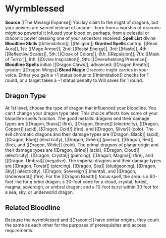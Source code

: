 ﻿---
bloodline: Wyrmblessed
id: '17'
name: Wyrmblessed
rarity: Common
source: '[[DATABASE/source/The Mwangi Expanse|The Mwangi Expanse]]'
spell:
- '[[DATABASE/spell/Cloak of Colors|Cloak of Colors]]'
- '[[DATABASE/spell/Divine Inspiration|Divine Inspiration]]'
- '[[DATABASE/spell/Dragon Breath|Dragon Breath]]'
- '[[DATABASE/spell/Dragon Claws|Dragon Claws]]'
- '[[DATABASE/spell/Dragon Wings|Dragon Wings]]'
- '[[DATABASE/spell/Haste|Haste]]'
- '[[DATABASE/spell/Mage Armor|Mage Armor]]'
- '[[DATABASE/spell/Mask of Terror|Maskof Terror]]'
- '[[DATABASE/spell/Overwhelming Presence|Overwhelming Presence]]'
- '[[DATABASE/spell/Read Aura|Read Aura]]'
- '[[DATABASE/spell/Reflective Scales|Reflective Scales]]'
- '[[DATABASE/spell/Repulsion|Repulsion]]'
- '[[DATABASE/spell/Resist Energy|Resist Energy]]'
trait: null
type: Sorcerer Bloodline

---
# Wyrmblessed

**Source** [[The Mwangi Expanse]] 
You lay claim to the might of dragons, but your powers are sacred instead of arcane—born from a worship of draconic might so powerful it infused your blood or, perhaps, from a celestial or draconic power blessing one of your ancestors received.
**Spell List** divine
**Bloodline Skills** [[Intimidation]], [[Religion]]
**Granted Spells** cantrip: [[Read Aura]], 1st: [[Mage Armor]], 2nd: [[Resist Energy]], 3rd: [[Haste]], 4th: [[Reflective Scales]], 5th: [[Cloak of Colors]], 6th: [[Repulsion]], 7th: [[Mask of Terror]], 8th: [[Divine Inspiration]], 9th: [[Overwhelming Presence]]
**Bloodline Spells** initial: [[Dragon Claws]], advanced: [[Dragon Breath]], greater: [[Dragon Wings]]
**Blood Magic** Draconic might carries in your voice. Either you gain a +1 status bonus to [[Intimidation]] checks for 1 round, or a target takes a –1 status penalty to Will saves for 1 round.

## Dragon Type

At 1st level, choose the type of dragon that influenced your bloodline. You can't change your dragon type later. This choice affects how some of your bloodline spells function. The good metallic dragons and their damage types are [[Dragon, Brass]] (fire), [[Dragon, Bronze]] (electricity), [[Dragon, Copper]] (acid), [[Dragon, Gold]] (fire), and [[Dragon, Silver]] (cold). The evil chromatic dragons and their damage types are [[Dragon, Black]] (acid), [[Dragon, Blue]] (electricity), [[Dragon, Green]] (poison), [[Dragon, Red]] (fire), and [[Dragon, White]] (cold). The primal dragons of planar origin and their damage types are [[Dragon, Brine]] (acid), [[Dragon, Cloud]] (electricity), [[Dragon, Crystal]] (piercing), [[Dragon, Magma]] (fire), and [[Dragon, Umbral]] (negative). The imperial dragons and their damage types are [[Dragon, Forest]] (piercing), [[Dragon, Sea]] (bludgeoning), [[Dragon, Sky]] (electricity), [[Dragon, Sovereign]] (mental), and [[Dragon, Underworld]] (fire). For the [[Dragon Breath]] focus spell, the area is a 60-foot line for a brine dragon; a 30-foot cone for a cloud, crystal, forest, magma, sovereign, or umbral dragon; and a 10-foot burst within 30 feet for a sea, sky, or underworld dragon.

## Related Bloodline

Because the wyrmblessed and [[Draconic]] have similar origins, they count the same as each other for the purposes of prerequisites and access requirements.
